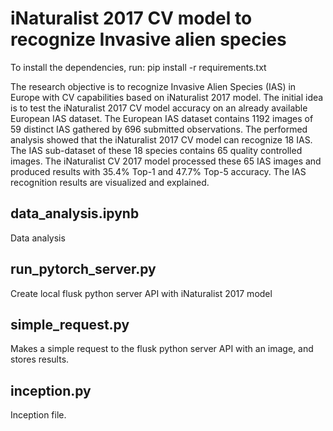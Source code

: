 # iNaturalist 2017 CV model to recognize Invasive alien species

To install the dependencies, run: pip install -r requirements.txt

The research objective is to recognize Invasive Alien Species (IAS) in Europe with CV capabilities based on iNaturalist 2017 model. The initial idea is to test the iNaturalist 2017 CV model accuracy on an already available European IAS dataset. The European IAS dataset contains 1192 images of 59 distinct IAS gathered by 696 submitted observations. The performed analysis showed that the iNaturalist 2017 CV model can recognize 18 IAS. The IAS sub-dataset of these 18 species contains 65 quality controlled images. The iNaturalist CV 2017 model processed these 65 IAS images and produced results with 35.4% Top-1 and 47.7% Top-5 accuracy. The IAS recognition results are visualized and explained.

## data_analysis.ipynb
Data analysis

## run_pytorch_server.py
Create local flusk python server API with iNaturalist 2017 model

## simple_request.py
Makes a simple request to the flusk python server API with an image, and stores results. 

## inception.py
Inception file.